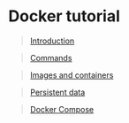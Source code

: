 # Docker tutorial

> [Introduction](./section/Introduction/Introduction.md)

> [Commands](./section/Commands/Commands.md)

> [Images and containers](./section/ImagesAndContainers/ImagesAndContainers.md)

> [Persistent data](./section/Data/Data.md)
 
> [Docker Compose](./section/DockerCompose/DockerCompose.md)